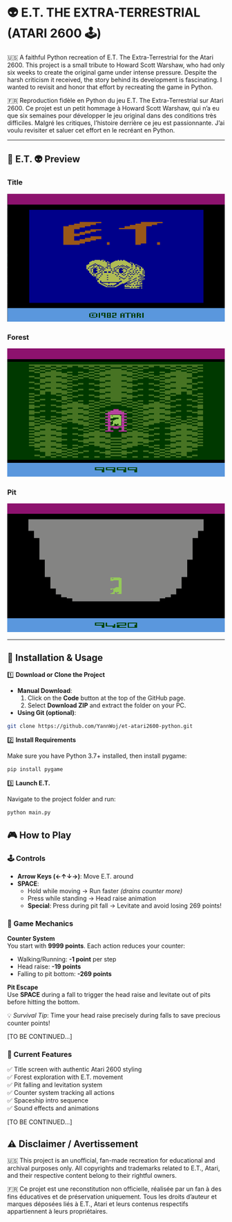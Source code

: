 # 👽 E.T. THE EXTRA-TERRESTRIAL (ATARI 2600 🕹️)

🇺🇸 A faithful Python recreation of E.T. The Extra-Terrestrial for the Atari 2600.
This project is a small tribute to Howard Scott Warshaw, who had only six weeks to create the original game under intense pressure. Despite the harsh criticism it received, the story behind its development is fascinating. I wanted to revisit and honor that effort by recreating the game in Python.

🇫🇷 Reproduction fidèle en Python du jeu E.T. The Extra-Terrestrial sur Atari 2600.
Ce projet est un petit hommage à Howard Scott Warshaw, qui n’a eu que six semaines pour développer le jeu original dans des conditions très difficiles. Malgré les critiques, l’histoire derrière ce jeu est passionnante. J’ai voulu revisiter et saluer cet effort en le recréant en Python.

---

## 📸 E.T. 👽 Preview

### Title

<img src="assets/images/preview/title_preview.png" width="525" height="auto" alt="E.T. title screen">

### Forest

<img src="assets/images/preview/forest_preview.png" width="525" height="auto" alt="E.T. title screen">

### Pit

<img src="assets/images/preview/pit_preview.png" width="525" height="auto" alt="E.T. title screen">

---

## 🚀 Installation & Usage

1️⃣ **Download or Clone the Project**

-   **Manual Download**:
    1. Click on the **Code** button at the top of the GitHub page.
    2. Select **Download ZIP** and extract the folder on your PC.
-   **Using Git (optional)**:

```bash
git clone https://github.com/YannWoj/et-atari2600-python.git
```

2️⃣ **Install Requirements**

Make sure you have Python 3.7+ installed, then install pygame:

```bash
pip install pygame
```

3️⃣ **Launch E.T.**

Navigate to the project folder and run:

```bash
python main.py
```

## 🎮 How to Play

### 🕹️ Controls

-   **Arrow Keys (←↑↓→)**: Move E.T. around
-   **SPACE**:
    -   Hold while moving → Run faster _(drains counter more)_
    -   Press while standing → Head raise animation
    -   **Special**: Press during pit fall → Levitate and avoid losing 269 points!

### 🎯 Game Mechanics

**Counter System**  
You start with **9999 points**. Each action reduces your counter:

-   Walking/Running: **-1 point** per step
-   Head raise: **-19 points**
-   Falling to pit bottom: **-269 points**

**Pit Escape**  
Use **SPACE** during a fall to trigger the head raise and levitate out of pits before hitting the bottom.

💡 _Survival Tip_: Time your head raise precisely during falls to save precious counter points!

[TO BE CONTINUED...]

### 🌲 Current Features

✅ Title screen with authentic Atari 2600 styling  
✅ Forest exploration with E.T. movement  
✅ Pit falling and levitation system  
✅ Counter system tracking all actions  
✅ Spaceship intro sequence  
✅ Sound effects and animations

[TO BE CONTINUED...]

## ⚠️ Disclaimer / Avertissement

🇺🇸 This project is an unofficial, fan-made recreation for educational and archival purposes only. All copyrights and trademarks related to E.T., Atari, and their respective content belong to their rightful owners.

🇫🇷 Ce projet est une reconstitution non officielle, réalisée par un fan à des fins éducatives et de préservation uniquement. Tous les droits d’auteur et marques déposées liés à E.T., Atari et leurs contenus respectifs appartiennent à leurs propriétaires.
